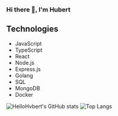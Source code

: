 ### Hi there 👋, I'm Hubert

## Technologies
- JavaScript
- TypeScript
- React
- Node.js
- Express.js
- Golang
- SQL
- MongoDB
- Docker

![HelloHvbert's GitHub stats](https://github-readme-stats.vercel.app/api?username=HelloHvbert&show_icons=true&theme=radical)
![Top Langs](https://github-readme-stats.vercel.app/api/top-langs/?username=HelloHvbert&layout=compact&theme=radical)
